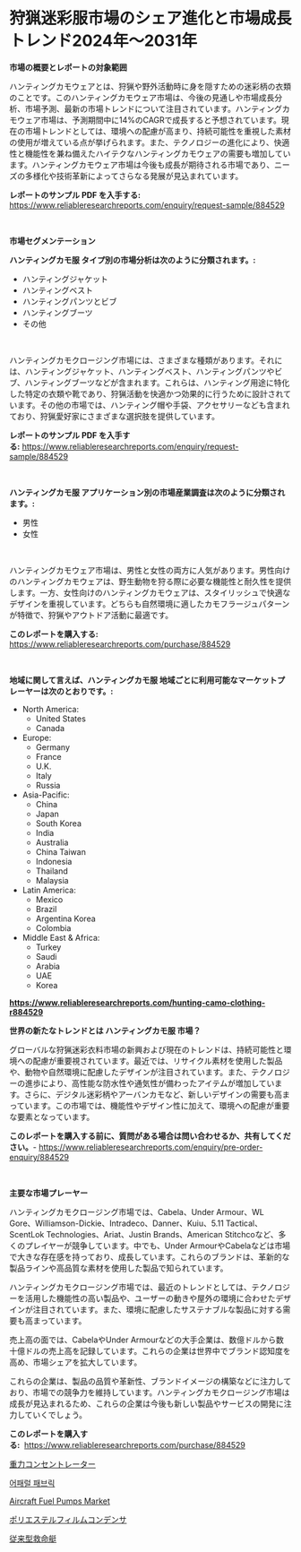 <p><h1>狩猟迷彩服市場のシェア進化と市場成長トレンド2024年〜2031年</h1></p><p><strong>市場の概要とレポートの対象範囲</strong></p>
<p><p>ハンティングカモウェアとは、狩猟や野外活動時に身を隠すための迷彩柄の衣類のことです。このハンティングカモウェア市場は、今後の見通しや市場成長分析、市場予測、最新の市場トレンドについて注目されています。ハンティングカモウェア市場は、予測期間中に14%のCAGRで成長すると予想されています。現在の市場トレンドとしては、環境への配慮が高まり、持続可能性を重視した素材の使用が増えている点が挙げられます。また、テクノロジーの進化により、快適性と機能性を兼ね備えたハイテクなハンティングカモウェアの需要も増加しています。ハンティングカモウェア市場は今後も成長が期待される市場であり、ニーズの多様化や技術革新によってさらなる発展が見込まれています。</p></p>
<p><strong>レポートのサンプル PDF を入手する:</strong> <a href="https://www.reliableresearchreports.com/enquiry/request-sample/884529">https://www.reliableresearchreports.com/enquiry/request-sample/884529</a></p>
<p>&nbsp;</p>
<p><strong>市場セグメンテーション</strong></p>
<p><strong>ハンティングカモ服 タイプ別の市場分析は次のように分類されます。:</strong></p>
<p><ul><li>ハンティングジャケット</li><li>ハンティングベスト</li><li>ハンティングパンツとビブ</li><li>ハンティングブーツ</li><li>その他</li></ul></p>
<p>&nbsp;</p>
<p><p>ハンティングカモクロージング市場には、さまざまな種類があります。それには、ハンティングジャケット、ハンティングベスト、ハンティングパンツやビブ、ハンティングブーツなどが含まれます。これらは、ハンティング用途に特化した特定の衣類や靴であり、狩猟活動を快適かつ効果的に行うために設計されています。その他の市場では、ハンティング帽や手袋、アクセサリーなども含まれており、狩猟愛好家にさまざまな選択肢を提供しています。</p></p>
<p><strong>レポートのサンプル PDF を入手する:</strong>&nbsp;<a href="https://www.reliableresearchreports.com/enquiry/request-sample/884529">https://www.reliableresearchreports.com/enquiry/request-sample/884529</a></p>
<p>&nbsp;</p>
<p><strong> ハンティングカモ服 アプリケーション別の市場産業調査は次のように分類されます。:</strong></p>
<p><ul><li>男性</li><li>女性</li></ul></p>
<p>&nbsp;</p>
<p><p>ハンティングカモウェア市場は、男性と女性の両方に人気があります。男性向けのハンティングカモウェアは、野生動物を狩る際に必要な機能性と耐久性を提供します。一方、女性向けのハンティングカモウェアは、スタイリッシュで快適なデザインを重視しています。どちらも自然環境に適したカモフラージュパターンが特徴で、狩猟やアウトドア活動に最適です。</p></p>
<p><strong>このレポートを購入する:</strong>&nbsp; <a href="https://www.reliableresearchreports.com/purchase/884529">https://www.reliableresearchreports.com/purchase/884529</a></p>
<p>&nbsp;</p>
<p><strong>地域に関して言えば、ハンティングカモ服 地域ごとに利用可能なマーケットプレーヤーは次のとおりです。:</strong></p>
<p><ul>
    <li>
        North America:
        <ul>
            <li>United States</li>
            <li>Canada</li>
        </ul>
    </li>
    <li>
        Europe:
        <ul>
            <li>Germany</li>
            <li>France</li>
            <li>U.K.</li>
            <li>Italy</li>
            <li>Russia</li>
        </ul>
    </li>
    <li>
        Asia-Pacific:
        <ul>
            <li>China</li>
            <li>Japan</li>
            <li>South Korea</li>
            <li>India</li>
            <li>Australia</li>
            <li>China Taiwan</li>
            <li>Indonesia</li>
            <li>Thailand</li>
            <li>Malaysia</li>
        </ul>
    </li>
    <li>
        Latin America:
        <ul>
            <li>Mexico</li>
            <li>Brazil</li>
            <li>Argentina Korea</li>
            <li>Colombia</li>
        </ul>
    </li>
    <li>
        Middle East & Africa:
        <ul>
            <li>Turkey</li>
            <li>Saudi</li>
            <li>Arabia</li>
            <li>UAE</li>
            <li>Korea</li>
        </ul>
    </li>
    </ul></p>
<p><strong><a href="https://www.reliableresearchreports.com/hunting-camo-clothing-r884529">https://www.reliableresearchreports.com/hunting-camo-clothing-r884529</a></strong>&nbsp;</p>
<p><strong>世界の新たなトレンドとは ハンティングカモ服 市場？</strong></p>
<p><p>グローバルな狩猟迷彩衣料市場の新興および現在のトレンドは、持続可能性と環境への配慮が重要視されています。最近では、リサイクル素材を使用した製品や、動物や自然環境に配慮したデザインが注目されています。また、テクノロジーの進歩により、高性能な防水性や通気性が備わったアイテムが増加しています。さらに、デジタル迷彩柄やアーバンカモなど、新しいデザインの需要も高まっています。この市場では、機能性やデザイン性に加えて、環境への配慮が重要な要素となっています。</p></p>
<p><strong>このレポートを購入する前に、質問がある場合は問い合わせるか、共有してください。</strong>- <a href="https://www.reliableresearchreports.com/enquiry/pre-order-enquiry/884529">https://www.reliableresearchreports.com/enquiry/pre-order-enquiry/884529</a></p>
<p>&nbsp;</p>
<p><strong>主要な市場プレーヤー</strong></p>
<p><p>ハンティングカモクロージング市場では、Cabela、Under Armour、WL Gore、Williamson-Dickie、Intradeco、Danner、Kuiu、5.11 Tactical、ScentLok Technologies、Ariat、Justin Brands、American Stitchcoなど、多くのプレイヤーが競争しています。中でも、Under ArmourやCabelaなどは市場で大きな存在感を持っており、成長しています。これらのブランドは、革新的な製品ラインや高品質な素材を使用した製品で知られています。</p><p>ハンティングカモクロージング市場では、最近のトレンドとしては、テクノロジーを活用した機能性の高い製品や、ユーザーの動きや屋外の環境に合わせたデザインが注目されています。また、環境に配慮したサステナブルな製品に対する需要も高まっています。</p><p>売上高の面では、CabelaやUnder Armourなどの大手企業は、数億ドルから数十億ドルの売上高を記録しています。これらの企業は世界中でブランド認知度を高め、市場シェアを拡大しています。</p><p>これらの企業は、製品の品質や革新性、ブランドイメージの構築などに注力しており、市場での競争力を維持しています。ハンティングカモクロージング市場は成長が見込まれるため、これらの企業は今後も新しい製品やサービスの開発に注力していくでしょう。</p></p>
<p><strong>このレポートを購入する:</strong>&nbsp;&nbsp;<a href="https://www.reliableresearchreports.com/purchase/884529">https://www.reliableresearchreports.com/purchase/884529</a></p>
<p><p><a href="https://medium.com/@luckeycorbin/%E9%87%8D%E5%8A%9B%E9%9B%86%E4%B8%AD%E5%99%A8%E5%B8%82%E5%A0%B4%E3%81%AE%E5%88%86%E6%9E%90%E3%81%A82024%E5%B9%B4%E3%81%8B%E3%82%892031%E5%B9%B4%E3%81%BE%E3%81%A7%E3%81%AE%E6%9C%9F%E9%96%93%E3%81%AB%E4%BA%88%E6%B8%AC%E3%81%95%E3%82%8C%E3%82%8B%E5%B8%82%E5%A0%B4%E8%A6%8F%E6%A8%A1-e8dfc86b02d4">重力コンセントレーター</a></p><p><a href="https://medium.com/@johnjames655/%EC%9D%98%EB%A5%98-%EC%9B%90%EB%8B%A8-%EC%8B%9C%EC%9E%A5-%EC%A0%90%EC%9C%A0%EC%9C%A8-%EB%B3%80%ED%99%94-%EB%B0%8F-%EC%8B%9C%EC%9E%A5-%EC%84%B1%EC%9E%A5-%EC%B6%94%EC%9D%B4-2024-2031-f2f1225c9cb8">어패럴 패브릭</a></p><p><a href="https://github.com/okotobwrhuteie/Market-Research-Report-List-2/blob/main/aircraft-fuel-pumps-market.md">Aircraft Fuel Pumps Market</a></p><p><a href="https://medium.com/@lonnierami89675202/%E3%83%9D%E3%83%AA%E3%82%A8%E3%82%B9%E3%83%86%E3%83%AB%E3%83%95%E3%82%A3%E3%83%AB%E3%83%A0%E3%82%B3%E3%83%B3%E3%83%87%E3%83%B3%E3%82%B5%E3%81%AE%E5%B8%82%E5%A0%B4%E3%81%AF-%E5%B8%82%E5%A0%B4%E3%82%B7%E3%82%A7%E3%82%A2-%E3%82%B5%E3%82%A4%E3%82%BA-%E3%81%9D%E3%81%97%E3%81%A62031%E5%B9%B4%E3%81%BE%E3%81%A7%E3%81%AE%E4%BA%88%E6%B8%AC%E3%81%AB%E7%84%A6%E7%82%B9%E3%82%92%E5%BD%93%E3%81%A6%E3%81%A6%E3%81%84%E3%81%BE%E3%81%99-dbc1b05eec5f">ポリエステルフィルムコンデンサ</a></p><p><a href="https://github.com/SarahFahey88/Market-Research-Report-List-1/blob/main/350071627606.md">従来型救命艇</a></p></p>